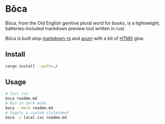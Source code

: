 # Bōca

Bōca, from the Old English genitive plural word for _books_, is a lightweight, batteries-included markdown preview tool written in rust.


Bōca is built atop [markdown-rs](https://github.com/wooorm/markdown-rs) and [axum](https://github.com/tokio-rs/axum) with a bit of [HTMX](https://htmx.org/) glue.

## Install

```bash
cargo install --path=./
```

## Usage

```bash
# Just run
boca readme.md
# Run in dark mode
boca --dark readme.md
# Supply a custom stylesheet
boca -s local.css readme.md
```
